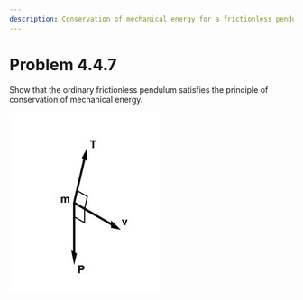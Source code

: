 ```yaml
---
description: Conservation of mechanical energy for a frictionless pendulum.
---
```


# Problem 4.4.7

Show that the ordinary frictionless pendulum satisfies the principle of conservation of mechanical energy.

![Figure 4.4.1: Forces and velocity vectors for a frictionless pendulum.](<../../.gitbook/assets/Problem 4.4.7 (1).JPG>)
